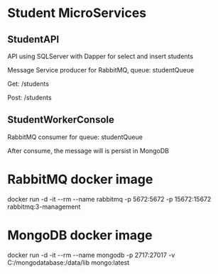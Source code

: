 # Student MicroServices

## StudentAPI

API using SQLServer with Dapper for select and insert students

Message Service producer for RabbitMQ, queue: studentQueue

Get: /students

Post: /students

## StudentWorkerConsole

RabbitMQ consumer for queue: studentQueue

After consume, the message will is persist in MongoDB

# RabbitMQ docker image

docker run -d -it --rm --name rabbitmq -p 5672:5672 -p 15672:15672 rabbitmq:3-management

# MongoDB docker image

docker run -d -it --rm --name mongodb -p 2717:27017 -v C:/mongodatabase:/data/lib mongo:latest 